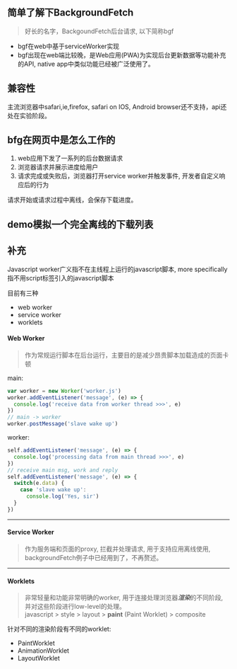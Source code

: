 ## 简单了解下BackgroundFetch

> 好长的名字，BackgoundFetch后台请求, 以下简称bgf

- bgf在web中基于serviceWorker实现
- bgf出现在web端比较晚，是Web应用(PWA)为实现后台更新数据等功能补充的API, native app中类似功能已经被广泛使用了。

## 兼容性
主流浏览器中safari,ie,firefox, safari on IOS, Android browser还不支持，api还处在实验阶段。

## bfg在网页中是怎么工作的
1. web应用下发了一系列的后台数据请求
2. 浏览器请求并展示进度给用户
3. 请求完成或失败后，浏览器打开service worker并触发事件, 开发者自定义响应后的行为

请求开始或请求过程中离线，会保存下载进度。

## demo模拟一个完全离线的下载列表


## 补充
Javascript worker广义指不在主线程上运行的javascript脚本, more specifically指不用script标签引入的javascript脚本  

目前有三种  
- web worker  
- service worker  
- worklets  


#### Web Worker
> 作为常规运行脚本在后台运行，主要目的是减少昂贵脚本加载造成的页面卡顿  

main:  
```javascript
var worker = new Worker('worker.js')
worker.addEventListener('message', (e) => {
  console.log('receive data from worker thread >>>', e)
})
// main -> worker
worker.postMessage('slave wake up')
```
worker:  
```javascript
self.addEventListener('message', (e) => {
  console.log('processing data from main thread >>>', e)
})
// receive main msg, work and reply
self.addEventListener('message', (e) => {
  switch(e.data) {
    case 'slave wake up':
      console.log('Yes, sir')
  }
})
```

---
#### Service Worker
> 作为服务端和页面的proxy, 拦截并处理请求, 用于支持应用离线使用, backgroundFetch例子中已经用到了，不再赘述。  

---
#### Worklets
> 非常轻量和功能非常明确的worker, 用于连接处理浏览器***渲染***的不同阶段, 并对这些阶段进行low-level的处理。  
javascript > style > layout > **paint** (Paint Worklet) > composite  

针对不同的渲染阶段有不同的worklet:

- PaintWorklet 
- AnimationWorklet
- LayoutWorklet